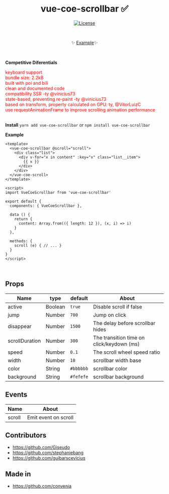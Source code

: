 <h1 align="center">vue-coe-scrollbar ✅</h1>

<p align="center">
  <a href="#"><img src="https://img.shields.io/npm/l/vuelidation.svg" alt="License" target="_blank"></a>
</p>

<br>

<p align="center">
  ✨ <a href="https://viniazvd.github.io/vue-coe-scrollbar/">Example</a>✨
</p>

<br>

**Competitive Diferentials**
<ul style='margin: 0; padding: 0; color: red; list-style-type: none;'>
  <li>keyboard support</li>
    <li>bundle size: 2.2kB</li>
  <li>built with poi and bili</li>
  <li>clean and documented code</li>
  <li>compatibility SSR -ty @vinicius73</li>
  <li>state-based, preventing re-paint -ty @vinicius73</li>
  <li>based on transform, property calculated on GPU: ty, @VitorLuizC</li>
  <li>use requestAnimationFrame to improve scrolling animation performance</li>
</ul>

<br>

**Install**
`yarn add vue-coe-scrollbar` or `npm install vue-coe-scrollbar`

**Example**
```vue
<template>
  <vue-coe-scrollbar @scroll="scroll">
    <div class="list">
      <div v-for="x in content" :key="x" class="list__item">
        {{ x }}
      </div>
    </div>
  </vue-coe-scroll>
</template>

<script>
import VueCoeScrollbar from 'vue-coe-scrollbar'

export default {
  components: { VueCoeScrollbar },

  data () {
    return {
      content: Array.from(({ length: 12 }), (x, i) => i)
    }
  },

  methods: {
    scroll (e) { // ... }
  }
}
</script>
```

<br>

## Props

Name                |   type   | default    | About
-----               | -------  | ---------- | ------
active              |  Boolean |  `true`    | Disable scroll if false
jump                |  Number  |  `700`     | Jump on click
disappear           |  Number  |  `1500`    | The delay before scrollbar hides
scrollDuration      |  Number  |  `300`     | The transition time on click/keydown (ms)
speed               |  Number  |  `0.1`     | The scroll wheel speed ratio
width               |  Number  |  `10`      | scrollbar width base
color               |  String  |  `#bbbbbb` | scrollbar color
background          |  String  |  `#fefefe` | scrollbar background

## Events

Name       | About
-----      | -----
scroll     | Emit event on scroll

## Contributors
- https://github.com/Giseudo
- https://github.com/stephaniebang
- https://github.com/guibarscevicius

## Made in 
- https://github.com/convenia
